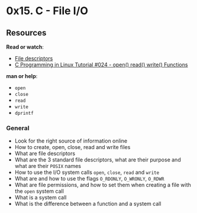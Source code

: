 # 0x15. C - File I/O

## Resources

**Read or watch**:

-   [File descriptors](https://intranet.alxswe.com/rltoken/Duva-9Fjyskt39R__Nnazg "File descriptors")
-   [C Programming in Linux Tutorial #024 - open() read() write() Functions](https://intranet.alxswe.com/rltoken/x05veqiLPSxXmJf9zTtCkQ "C Programming in Linux Tutorial #024 - open() read() write() Functions")

**man or help**:

-   `open`
-   `close`
-   `read`
-   `write`
-   `dprintf`

### General

-   Look for the right source of information online
-   How to create, open, close, read and write files
-   What are file descriptors
-   What are the 3 standard file descriptors, what are their purpose and what are their `POSIX` names
-   How to use the I/O system calls `open`, `close`, `read` and `write`
-   What are and how to use the flags `O_RDONLY`, `O_WRONLY`, `O_RDWR`
-   What are file permissions, and how to set them when creating a file with the `open` system call
-   What is a system call
-   What is the difference between a function and a system call